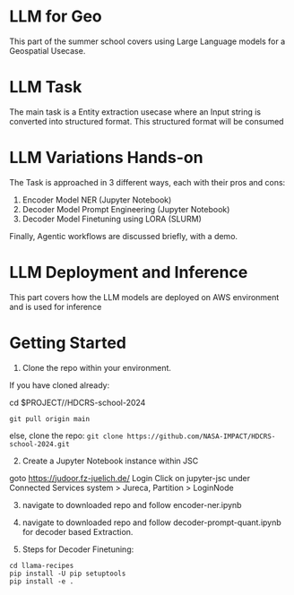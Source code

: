 # LLM for Geo
This part of the summer school covers using Large Language models for a Geospatial Usecase.

# LLM Task
The main task is a Entity extraction usecase where an Input string is converted into structured format.
This structured format will be consumed 

# LLM Variations Hands-on
The Task is approached in 3 different ways, each with their pros and cons:

1. Encoder Model NER (Jupyter Notebook)
2. Decoder Model Prompt Engineering (Jupyter Notebook)
3. Decoder Model Finetuning using LORA (SLURM)

Finally, Agentic workflows are discussed briefly, with a demo.

# LLM Deployment and Inference
This part covers how the LLM models are deployed on AWS environment and is used for inference


# Getting Started

1. Clone the repo within your environment.

If you have cloned already:

cd $PROJECT/<user>/HDCRS-school-2024

`git pull origin main`

else, clone the repo:
`git clone https://github.com/NASA-IMPACT/HDCRS-school-2024.git`

2. Create a Jupyter Notebook instance within JSC

  goto https://judoor.fz-juelich.de/
  Login
  Click on jupyter-jsc under Connected Services
  system > Jureca, Partition > LoginNode

3. navigate to downloaded repo and follow encoder-ner.ipynb

4. navigate to downloaded repo and follow decoder-prompt-quant.ipynb for decoder based Extraction.

5. Steps for Decoder Finetuning:

```git clone git@github.com:meta-llama/llama-recipes.git
cd llama-recipes
pip install -U pip setuptools
pip install -e .